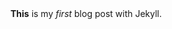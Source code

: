 <head>
<style type="text/css">
  p {
    border: 1px solid black;
  }
</style>
  <link rel="stylesheet" href="CSS/styles.css">
</head>
<b>This</b> is my <i>first</i> blog post with Jekyll.
